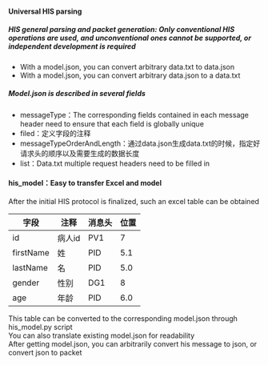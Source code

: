 #### Universal HIS parsing  
##### HIS general parsing and packet generation: Only conventional HIS operations are used, and unconventional ones cannot be supported, or independent development is required
- With a model.json, you can convert arbitrary data.txt to data.json
- With a model.json, you can convert arbitrary data.json to a data.txt
##### Model.json is described in several fields
- messageType：The corresponding fields contained in each message header need to ensure that each field is globally unique
- filed：定义字段的注释
- messageTypeOrderAndLength：通过data.json生成data.txt的时候，指定好请求头的顺序以及需要生成的数据长度
- list：Data.txt multiple request headers need to be filled in
#### his_model：Easy to transfer Excel and model
After the initial HIS protocol is finalized, such an excel table can be obtained  

| 字段        | 注释   | 消息头 | 位置  |
|-----------|------|-----|-----|
| id        | 病人id | PV1 | 7   |
| firstName | 姓    | PID | 5.1 |
| lastName  | 名    | PID | 5.0 |
| gender    | 性别   | DG1 | 8   |
| age       | 年龄   | PID | 6.0 |

This table can be converted to the corresponding model.json through his_model.py script  
You can also translate existing model.json for readability  
After getting model.json, you can arbitrarily convert his message to json, or convert json to packet  